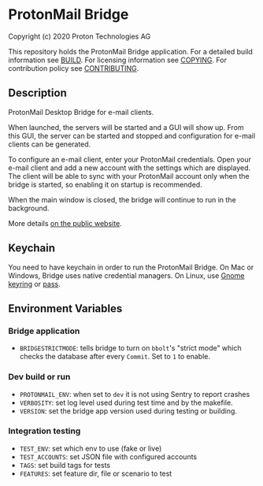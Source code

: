 # ProtonMail Bridge
Copyright (c) 2020 Proton Technologies AG

This repository holds the ProtonMail Bridge application.
For a detailed build information see [BUILD](./BUILD.md).
For licensing information see [COPYING](./COPYING.md).
For contribution policy see [CONTRIBUTING](./CONTRIBUTING.md).

## Description
ProtonMail Desktop Bridge for e-mail clients.

When launched, the servers will be started and a GUI will show up. From this GUI,
the server can be started and stopped and configuration for e-mail clients can
be generated.

To configure an e-mail client, enter your ProtonMail credentials. Open your
e-mail client and add a new account with the settings which are displayed.
The client will be able to sync with your ProtonMail account only when the
bridge is started, so enabling it on startup is recommended.

When the main window is closed, the bridge will continue to run in the
background.

More details [on the public website](https://protonmail.com/bridge).


## Keychain
You need to have keychain in order to run the ProtonMail Bridge. On Mac or
Windows, Bridge uses native credential managers. On Linux, use
[Gnome keyring](https://wiki.gnome.org/Projects/GnomeKeyring/)
or
[pass](https://www.passwordstore.org/).

## Environment Variables

### Bridge application
- `BRIDGESTRICTMODE`: tells bridge to turn on `bbolt`'s "strict mode" which checks the database after every `Commit`. Set to `1` to enable.

### Dev build or run
- `PROTONMAIL_ENV`: when set to `dev` it is not using Sentry to report crashes
- `VERBOSITY`: set log level used during test time and by the makefile.
- `VERSION`: set the bridge app version used during testing or building.

### Integration testing
- `TEST_ENV`: set which env to use (fake or live)
- `TEST_ACCOUNTS`: set JSON file with configured accounts
- `TAGS`: set build tags for tests
- `FEATURES`: set feature dir, file or scenario to test




